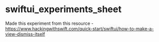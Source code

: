 # swiftui_experiments_sheet

Made this experiment from this resource - https://www.hackingwithswift.com/quick-start/swiftui/how-to-make-a-view-dismiss-itself
